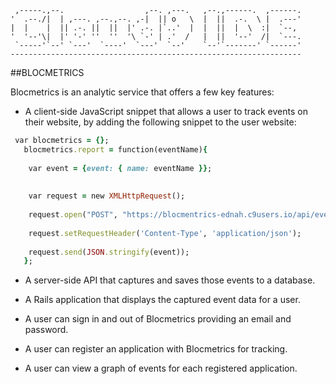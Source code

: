 
     ,-----.,--.                  ,--. ,---.   ,--.,------.  ,------.
    '  .--./|  | ,---. ,--.,--. ,-|  || o   \  |  ||  .-.  \ |  .---'
    |  |    |  || .-. ||  ||  |' .-. |`..'  |  |  ||  |  \  :|  `--, 
    '  '--'\|  |' '-' ''  ''  '\ `-' | .'  /   |  ||  '--'  /|  `---.
     `-----'`--' `---'  `----'  `---'  `--'    `--'`-------' `------'
    ----------------------------------------------------------------- 

##BLOCMETRICS

Blocmetrics is an analytic service that offers a few key features:

* A client-side JavaScript snippet that allows a user to track events on their website, 
 by adding the following snippet to the user website:

```ruby
 var blocmetrics = {};
   blocmetrics.report = function(eventName){
   
    var event = {event: { name: eventName }};
 
   
    var request = new XMLHttpRequest();
  
    request.open("POST", "https://blocmentrics-ednah.c9users.io/api/events", true);
   
    request.setRequestHeader('Content-Type', 'application/json');
   
    request.send(JSON.stringify(event));
   };
```

* A server-side API that captures and saves those events to a database.

* A Rails application that displays the captured event data for a user.

* A user can sign in and out of Blocmetrics providing an email and password.

* A user can register an application with Blocmetrics for tracking.

* A user can view a graph of events for each registered application.
